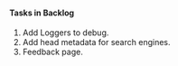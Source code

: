 #### Tasks in Backlog
1. Add Loggers to debug.
2. Add head metadata for search engines.
3. Feedback page.